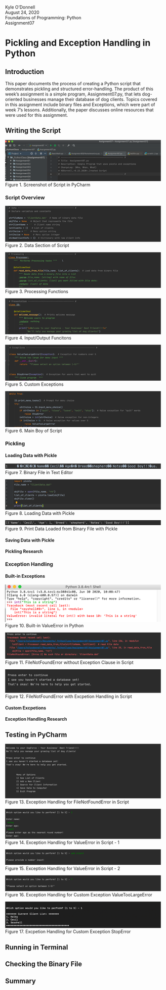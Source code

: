 Kyle O’Donnell  
August 24, 2020  
Foundations of Programming: Python  
Assignment07  

# Pickling and Exception Handling in Python 

## Introduction  
This paper documents the process of creating a Python script that demonstrates pickling and structured error-handling. The product of this week’s assignment is a simple program, Assignment07.py, that lets dog-oriented businesses manage their database of dog clients. Topics covered in this assignment include binary files and Exceptions, which were part of week 7’s lessons. Additionally, the paper discusses online resources that were used for this assignment. 

## Writing the Script 


![Screenshot of new script in PyCharm](https://raw.githubusercontent.com/kylenod/ITFDN-Mod07/master/Images/Picture1.png "Script in PyCharm")
Figure 1. Screenshot of Script in PyCharm

### Script Overview

![Screenshot of new script in PyCharm](https://raw.githubusercontent.com/kylenod/ITFDN-Mod07/master/Images/Picture2.png)   
Figure 2. Data Section of Script  

![Screenshot of new script in PyCharm](https://raw.githubusercontent.com/kylenod/ITFDN-Mod07/master/Images/Picture3.png)
Figure 3. Processing Functions

![Screenshot of new script in PyCharm](https://raw.githubusercontent.com/kylenod/ITFDN-Mod07/master/Images/Picture4.png)
Figure 4. Input/Output Funcitons

![Screenshot of new script in PyCharm](https://raw.githubusercontent.com/kylenod/ITFDN-Mod07/master/Images/Picture5.png)
Figure 5. Custom Exceptions

![Screenshot of new script in PyCharm](https://raw.githubusercontent.com/kylenod/ITFDN-Mod07/master/Images/Picture6.png)
Figure 6. Main Boy of Script

### Pickling
#### Loading Data with Pickle
![Screenshot of new script in PyCharm](https://raw.githubusercontent.com/kylenod/ITFDN-Mod07/master/Images/Picture7.png)
Figure 7. Binary File in Text Editor

![Screenshot of new script in PyCharm](https://raw.githubusercontent.com/kylenod/ITFDN-Mod07/master/Images/Picture8.png)
Figure 8. Loading Data with Pickle

![Screenshot of new script in PyCharm](https://raw.githubusercontent.com/kylenod/ITFDN-Mod07/master/Images/Picture9.png)
Figure 9. Print Data Loaded from Binary File with Pickle

#### Saving Data with Pickle 


#### Pickling Research


### Exception Handling
#### Built-in Exceptions

![Screenshot of new script in PyCharm](https://raw.githubusercontent.com/kylenod/ITFDN-Mod07/master/Images/Picture10.png)
Figure 10. Built-in ValueError in Python

![Screenshot of new script in PyCharm](https://raw.githubusercontent.com/kylenod/ITFDN-Mod07/master/Images/Picture11.png)
Figure 11. FileNotFoundError without Exception Clause in Script

![Screenshot of new script in PyCharm](https://raw.githubusercontent.com/kylenod/ITFDN-Mod07/master/Images/Picture12.png)
Figure 12. FileNotFoundError with Excpetion Handling in Script


#### Custom Excpetions
#### Exception Handling Research
## Testing in PyCharm  

![Screenshot of new script in PyCharm](https://raw.githubusercontent.com/kylenod/ITFDN-Mod07/master/Images/Picture13.png)
Figure 13. Exception Handling for FileNotFoundError in Script

![Screenshot of new script in PyCharm](https://raw.githubusercontent.com/kylenod/ITFDN-Mod07/master/Images/Picture14.png)
Figure 14. Exception Handling for ValueError in Script - 1

![Screenshot of new script in PyCharm](https://raw.githubusercontent.com/kylenod/ITFDN-Mod07/master/Images/Picture15.png)
Figure 15. Exception Handling for ValueError in Script - 2


![Screenshot of new script in PyCharm](https://raw.githubusercontent.com/kylenod/ITFDN-Mod07/master/Images/Picture16.png)
Figure 16. Exception Handling for Custom Exception ValueTooLargeError

![Screenshot of new script in PyCharm](https://raw.githubusercontent.com/kylenod/ITFDN-Mod07/master/Images/Picture17.png)
Figure 17. Excpetion Handling for Custom Exception StopError


## Running in Terminal  
## Checking the Binary File 
## Summary 
